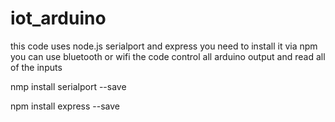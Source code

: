 # iot_arduino
this code uses node.js serialport and express 
you need to install it via npm
you can use bluetooth or wifi the code control all arduino output
and read all of the inputs

nmp install serialport --save

npm install express --save

